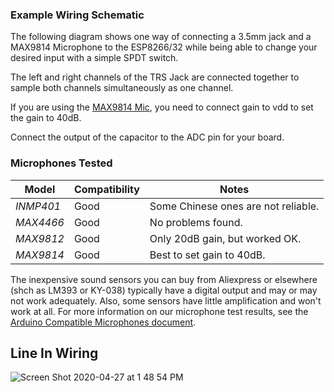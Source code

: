 ### Example Wiring Schematic

The following diagram shows one way of connecting a 3.5mm jack and a MAX9814 Microphone to the ESP8266/32 while being able to change your desired input with a simple SPDT switch.

The left and right channels of the TRS Jack are connected together to sample both channels simultaneously as one channel.

If you are using the [MAX9814 Mic](https://learn.adafruit.com/adafruit-agc-electret-microphone-amplifier-max9814/), you need to connect gain to vdd to set the gain to 40dB.

Connect the output of the capacitor to the ADC pin for your board.

### Microphones Tested

Model | Compatibility | Notes
--- | --- | ---
*INMP401* | Good | Some Chinese ones are not reliable.
*MAX4466* | Good | No problems found.
*MAX9812* | Good | Only 20dB gain, but worked OK.
*MAX9814* | Good | Best to set gain to 40dB.

The inexpensive sound sensors you can buy from Aliexpress or elsewhere (shch as LM393 or KY-038) typically have a digital output and may or may not work adequately. Also, some sensors have little amplification and won't work at all. For more information on our microphone test results, see the [Arduino Compatible Microphones document](https://github.com/atuline/WLED/blob/master/Microphones.pdf).

## Line In Wiring

![Screen Shot 2020-04-27 at 1 48 54 PM](https://user-images.githubusercontent.com/24759498/80422437-ff6a9800-8892-11ea-8d30-d63071e1ea8f.png)